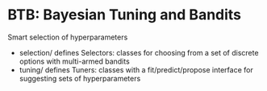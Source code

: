 # BTB: Bayesian Tuning and Bandits
Smart selection of hyperparameters
* selection/ defines Selectors: classes for choosing from a set of discrete
  options with multi-armed bandits
* tuning/ defines Tuners: classes with a fit/predict/propose interface for
  suggesting sets of hyperparameters

